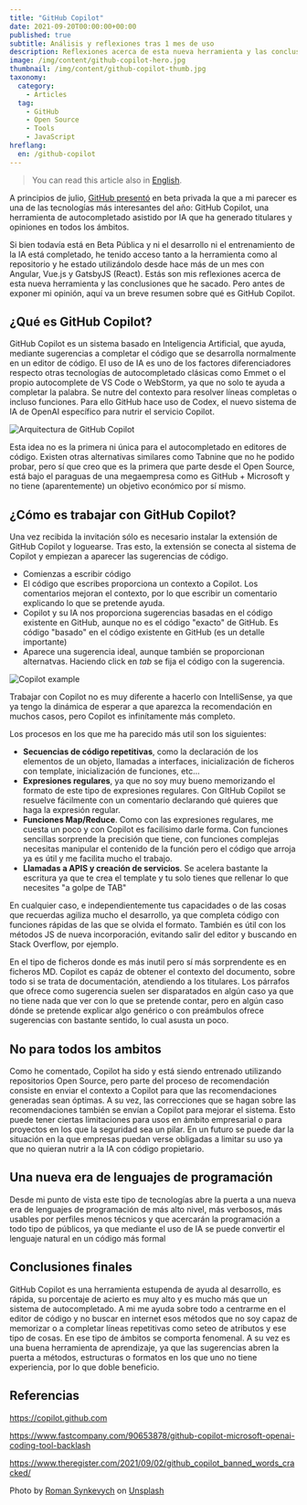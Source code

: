```yaml
---
title: "GitHub Copilot"
date: 2021-09-20T00:00:00+00:00
published: true
subtitle: Análisis y reflexiones tras 1 mes de uso
description: Reflexiones acerca de esta nueva herramienta y las conclusiones que he sacado.
image: /img/content/github-copilot-hero.jpg
thumbnail: /img/content/github-copilot-thumb.jpg
taxonomy:
  category:
    - Articles
  tag:
    - GitHub
    - Open Source
    - Tools
    - JavaScript
hreflang:
  en: /github-copilot
---
```


> You can read this article also in [English](/github-copilot).

A principios de julio, [GitHub presentó](https://www.fastcompany.com/90653878/github-copilot-microsoft-openai-coding-tool-backlash) en beta privada la que a mi parecer es una de las tecnologías más interesantes del año: GitHub Copilot, una herramienta de autocompletado asistido por IA que ha generado titulares y opiniones en todos los ámbitos.

Si bien todavía está en Beta Pública y ni el desarrollo ni el entrenamiento de la IA está completado, he tenido acceso tanto a la herramienta como al repositorio y he estado utilizándolo desde hace más de un mes con Angular, Vue.js y GatsbyJS (React). Estás son mis reflexiones acerca de esta nueva herramienta y las conclusiones que he sacado. Pero antes de exponer mi opinión, aquí va un breve resumen sobre qué es GitHub Copilot.

## ¿Qué es GitHub Copilot?

GitHub Copilot es un sistema basado en Inteligencia Artificial, que ayuda, mediante sugerencias a completar el código que se desarrolla normalmente en un editor de código. El uso de IA es uno de los factores diferenciadores respecto otras tecnologías de autocompletado clásicas como Emmet o el propio autocomplete de VS Code o WebStorm, ya que no solo te ayuda a completar la palabra. Se nutre del contexto para resolver líneas completas o incluso funciones. Para ello GitHub hace uso de Codex, el nuevo sistema de IA de OpenAI específico para nutrir el servicio Copilot.

![Arquitectura de GitHub Copilot](/img/content/github-copilot-github-arch.png)

Esta idea no es la primera ni única para el autocompletado en editores de código. Existen otras alternativas similares como Tabnine que no he podido probar, pero sí que creo que es la primera que parte desde el Open Source, está bajo el paraguas de una megaempresa como es GitHub + Microsoft y no tiene (aparentemente) un objetivo económico por sí mismo.

## ¿Cómo es trabajar con GitHub Copilot?

Una vez recibida la invitación sólo es necesario instalar la extensión de GitHub Copilot y loguearse. Tras esto, la extensión se conecta al sistema de Copilot y empiezan a aparecer las sugerencias de código.

- Comienzas a escribir código
- El código que escribes proporciona un contexto a Copilot. Los comentarios mejoran el contexto, por lo que escribir un comentario explicando lo que se pretende ayuda.
- Copilot y su IA nos proporciona sugerencias basadas en el código existente en GitHub, aunque no es el código "exacto" de GitHub. Es código "basado" en el código existente en GitHub (es un detalle importante)
- Aparece una sugerencia ideal, aunque también se proporcionan alternatvas. Haciendo click en _tab_ se fija el código con la sugerencia.

![Copilot example](/img/content/github-copilot-copilot-example.gif)

Trabajar con Copilot no es muy diferente a hacerlo con IntelliSense, ya que ya tengo la dinámica de esperar a que aparezca la recomendación en muchos casos, pero Copilot es infinítamente más completo.

Los procesos en los que me ha parecido más util son los siguientes:

- **Secuencias de código repetitivas**, como la declaración de los elementos de un objeto, llamadas a interfaces, inicialización de ficheros con template, inicialización de funciones, etc...
- **Expresiones regulares**, ya que no soy muy bueno memorizando el formato de este tipo de expresiones regulares. Con GItHub Copilot se resuelve fácilmente con un comentario declarando qué quieres que haga la expresión regular.
- **Funciones Map/Reduce**. Como con las expresiones regulares, me cuesta un poco y con Copilot es facilísimo darle forma. Con funciones sencillas sorprende la precisión que tiene, con funciones complejas necesitas manipular el contenido de la función pero el código que arroja ya es útil y me facilita mucho el trabajo.
- **Llamadas a APIS y creación de servicios**. Se acelera bastante la escritura ya que te crea el template y tu solo tienes que rellenar lo que necesites "a golpe de TAB"

En cualquier caso, e independientemente tus capacidades o de las cosas que recuerdas agiliza mucho el desarrollo, ya que completa código con funciones rápidas de las que se olvida el formato. También es útil con los métodos JS de nueva incorporación, evitando salir del editor y buscando en Stack Overflow, por ejemplo.

En el tipo de ficheros donde es más inutil pero sí más sorprendente es en ficheros MD. Copilot es capáz de obtener el contexto del documento, sobre todo si se trata de documentación, atendiendo a los titulares. Los párrafos que ofrece como sugerencia suelen ser disparatados en algún caso ya que no tiene nada que ver con lo que se pretende contar, pero en algún caso dónde se pretende explicar algo genérico o con preámbulos ofrece sugerencias con bastante sentido, lo cual asusta un poco.

## No para todos los ambitos

Como he comentado, Copilot ha sido y está siendo entrenado utilizando repositorios Open Source, pero parte del proceso de recomendación consiste en enviar el contexto a Copilot para que las recomendaciones generadas sean óptimas. A su vez, las correcciones que se hagan sobre las recomendaciones también se envían a Copilot para mejorar el sistema. Esto puede tener ciertas limitaciones para usos en ámbito empresarial o para proyectos en los que la seguridad sea un pilar. En un futuro se puede dar la situación en la que empresas puedan verse obligadas a limitar su uso ya que no quieran nutrir a la IA con código propietario.

## Una nueva era de lenguajes de programación

Desde mi punto de vista este tipo de tecnologías abre la puerta a una nueva era de lenguajes de programación de más alto nivel, más verbosos, más usables por perfiles menos técnicos y que acercarán la programación a todo tipo de públicos, ya que mediante el uso de IA se puede convertir el lenguaje natural en un código más formal

## Conclusiones finales

GitHub Copilot es una herramienta estupenda de ayuda al desarrollo, es rápida, su porcentaje de acierto es muy alto y es mucho más que un sistema de autocompletado. A mi me ayuda sobre todo a centrarme en el editor de código y no buscar en internet esos métodos que no soy capaz de memorizar o a completar líneas repetitivas como seteo de atributos y ese tipo de cosas. En ese tipo de ámbitos se comporta fenomenal. A su vez es una buena herramienta de aprendizaje, ya que las sugerencias abren la puerta a métodos, estructuras o formatos en los que uno no tiene experiencia, por lo que doble beneficio.

## Referencias

<https://copilot.github.com>

<https://www.fastcompany.com/90653878/github-copilot-microsoft-openai-coding-tool-backlash>

<https://www.theregister.com/2021/09/02/github_copilot_banned_words_cracked/>

<span>Photo by <a href="https://unsplash.com/@synkevych?utm_source=unsplash&utm_medium=referral&utm_content=creditCopyText">Roman Synkevych</a> on <a href="https://unsplash.com/s/photos/github?utm_source=unsplash&utm_medium=referral&utm_content=creditCopyText">Unsplash</a>
</span>
